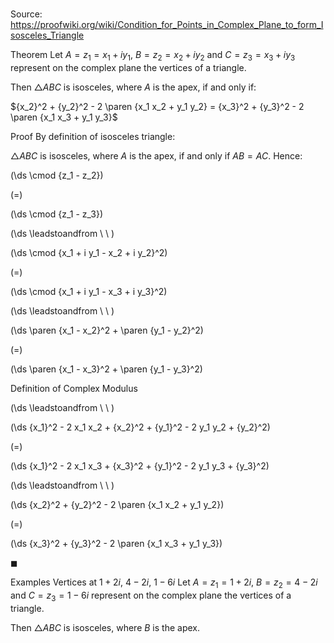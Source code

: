 # 

Source: https://proofwiki.org/wiki/Condition_for_Points_in_Complex_Plane_to_form_Isosceles_Triangle



Theorem
Let $A = z_1 = x_1 + i y_1$, $B = z_2 = x_2 + i y_2$ and $C = z_3 = x_3 + i y_3$ represent on the complex plane the vertices of a triangle.

Then $\triangle ABC$ is isosceles, where $A$ is the apex, if and only if:

${x_2}^2 + {y_2}^2 - 2 \paren {x_1 x_2 + y_1 y_2} = {x_3}^2 + {y_3}^2 - 2 \paren {x_1 x_3 + y_1 y_3}$


Proof
By definition of isosceles triangle:

$\triangle ABC$ is isosceles, where $A$ is the apex, if and only if $AB = AC$.
Hence:














\(\ds \cmod {z_1 - z_2}\)

\(=\)







\(\ds \cmod {z_1 - z_3}\)














\(\ds \leadstoandfrom \ \ \)





\(\ds \cmod {x_1 + i y_1 - x_2 + i y_2}^2\)

\(=\)







\(\ds \cmod {x_1 + i y_1 - x_3 + i y_3}^2\)














\(\ds \leadstoandfrom \ \ \)





\(\ds \paren {x_1 - x_2}^2 + \paren {y_1 - y_2}^2\)

\(=\)







\(\ds \paren {x_1 - x_3}^2 + \paren {y_1 - y_3}^2\)





Definition of Complex Modulus








\(\ds \leadstoandfrom \ \ \)





\(\ds {x_1}^2 - 2 x_1 x_2 + {x_2}^2 + {y_1}^2 - 2 y_1 y_2 + {y_2}^2\)

\(=\)







\(\ds {x_1}^2 - 2 x_1 x_3 + {x_3}^2 + {y_1}^2 - 2 y_1 y_3 + {y_3}^2\)














\(\ds \leadstoandfrom \ \ \)





\(\ds {x_2}^2 + {y_2}^2 - 2 \paren {x_1 x_2 + y_1 y_2}\)

\(=\)







\(\ds {x_3}^2 + {y_3}^2 - 2 \paren {x_1 x_3 + y_1 y_3}\)









$\blacksquare$


Examples
Vertices at $1 + 2 i$, $4 - 2 i$, $1 - 6 i$
Let $A = z_1 = 1 + 2 i$, $B = z_2 = 4 - 2 i$ and $C = z_3 = 1 - 6 i$ represent on the complex plane the vertices of a triangle.

Then $\triangle ABC$ is isosceles, where $B$ is the apex.





